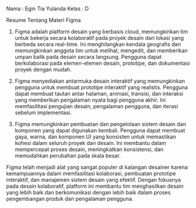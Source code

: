 Nama : Egin Tia Yulanda
Kelas : D

Resume Tentang Materi Figma



1. Figma adalah platform desain yang berbasis cloud, memungkinkan tim untuk bekerja secara kolaboratif pada proyek desain dari lokasi yang berbeda secara real-time. Ini menghilangkan kendala geografis dan memungkinkan anggota tim untuk melihat, mengedit, dan memberikan umpan balik pada desain secara langsung. Pengguna dapat berkolaborasi pada elemen-elemen desain, prototipe, dan dokumentasi proyek dengan mudah.

2. Figma menyediakan antarmuka desain interaktif yang memungkinkan pengguna untuk membuat prototipe interaktif yang realistis. Pengguna dapat membuat tautan antar halaman, animasi, transisi, dan interaksi yang memberikan pengalaman nyata bagi pengguna akhir. Ini memfasilitasi pengujian desain, pengalaman pengguna, dan iterasi sebelum implementasi.

3. Figma memungkinkan pembuatan dan pengelolaan sistem desain dan komponen yang dapat digunakan kembali. Pengguna dapat membuat gaya, warna, dan komponen UI yang konsisten untuk memastikan kohesi dalam seluruh proyek dan desain. Ini membantu dalam mempercepat proses desain, meningkatkan konsistensi, dan memudahkan perubahan pada skala besar.

Figma telah menjadi alat yang sangat populer di kalangan desainer karena kemampuannya dalam memfasilitasi kolaborasi, pembuatan prototipe interaktif, dan manajemen sistem desain yang efektif. Dengan fokusnya pada desain kolaboratif, platform ini membantu tim menghasilkan desain yang lebih baik dan berkomunikasi dengan lebih baik dalam proses pengembangan produk dan pengalaman pengguna.